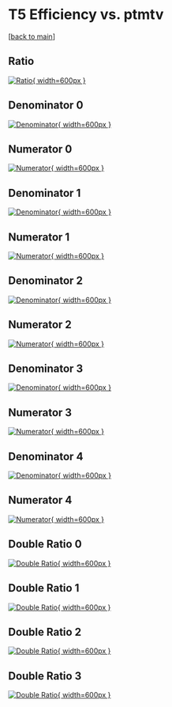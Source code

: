 # T5 Efficiency vs. ptmtv

[[back to main](./)]



## Ratio

[![Ratio](../mtv/var/T5_xtr_0_-1_eff_ptmtv.png){ width=600px }](../mtv/var/T5_xtr_0_-1_eff_ptmtv.pdf)

## Denominator 0

[![Denominator](../mtv/den/T5_xtr_0_-1_eff_ptmtv_den0.png){ width=600px }](../mtv/den/T5_xtr_0_-1_eff_ptmtv_den0.pdf)

## Numerator 0

[![Numerator](../mtv/num/T5_xtr_0_-1_eff_ptmtv_num0.png){ width=600px }](../mtv/num/T5_xtr_0_-1_eff_ptmtv_num0.pdf)

## Denominator 1

[![Denominator](../mtv/den/T5_xtr_0_-1_eff_ptmtv_den1.png){ width=600px }](../mtv/den/T5_xtr_0_-1_eff_ptmtv_den1.pdf)

## Numerator 1

[![Numerator](../mtv/num/T5_xtr_0_-1_eff_ptmtv_num1.png){ width=600px }](../mtv/num/T5_xtr_0_-1_eff_ptmtv_num1.pdf)

## Denominator 2

[![Denominator](../mtv/den/T5_xtr_0_-1_eff_ptmtv_den2.png){ width=600px }](../mtv/den/T5_xtr_0_-1_eff_ptmtv_den2.pdf)

## Numerator 2

[![Numerator](../mtv/num/T5_xtr_0_-1_eff_ptmtv_num2.png){ width=600px }](../mtv/num/T5_xtr_0_-1_eff_ptmtv_num2.pdf)

## Denominator 3

[![Denominator](../mtv/den/T5_xtr_0_-1_eff_ptmtv_den3.png){ width=600px }](../mtv/den/T5_xtr_0_-1_eff_ptmtv_den3.pdf)

## Numerator 3

[![Numerator](../mtv/num/T5_xtr_0_-1_eff_ptmtv_num3.png){ width=600px }](../mtv/num/T5_xtr_0_-1_eff_ptmtv_num3.pdf)

## Denominator 4

[![Denominator](../mtv/den/T5_xtr_0_-1_eff_ptmtv_den4.png){ width=600px }](../mtv/den/T5_xtr_0_-1_eff_ptmtv_den4.pdf)

## Numerator 4

[![Numerator](../mtv/num/T5_xtr_0_-1_eff_ptmtv_num4.png){ width=600px }](../mtv/num/T5_xtr_0_-1_eff_ptmtv_num4.pdf)

## Double Ratio 0

[![Double Ratio](../mtv/ratio/T5_xtr_0_-1_eff_ptmtv_ratio0.png){ width=600px }](../mtv/ratio/T5_xtr_0_-1_eff_ptmtv_ratio0.pdf)

## Double Ratio 1

[![Double Ratio](../mtv/ratio/T5_xtr_0_-1_eff_ptmtv_ratio1.png){ width=600px }](../mtv/ratio/T5_xtr_0_-1_eff_ptmtv_ratio1.pdf)

## Double Ratio 2

[![Double Ratio](../mtv/ratio/T5_xtr_0_-1_eff_ptmtv_ratio2.png){ width=600px }](../mtv/ratio/T5_xtr_0_-1_eff_ptmtv_ratio2.pdf)

## Double Ratio 3

[![Double Ratio](../mtv/ratio/T5_xtr_0_-1_eff_ptmtv_ratio3.png){ width=600px }](../mtv/ratio/T5_xtr_0_-1_eff_ptmtv_ratio3.pdf)

